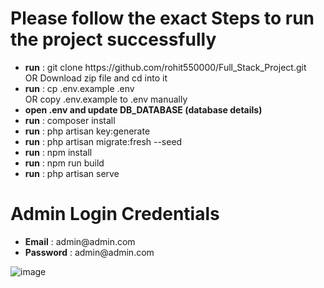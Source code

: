 <h1>Please follow the exact Steps to run the project successfully </h1>
<ul>
    <li><b>run</b> : git clone https://github.com/rohit550000/Full_Stack_Project.git <br> OR Download zip file and cd into it</li>
    <li><b>run</b> : cp .env.example .env <br> OR copy .env.example to .env manually</li>
    <li><b>open .env and update DB_DATABASE (database details)</b></li>
    <li><b>run</b> : composer install</li>
    <li><b>run</b> : php artisan key:generate</li>
    <li><b>run</b> : php artisan migrate:fresh --seed</li>
    <li><b>run</b> : npm install </li>
    <li><b>run</b> : npm run build </li>
    <li><b>run</b> : php artisan serve</li>
</ul>

<h1>Admin Login Credentials</h1>
<ul>
    <li><b>Email</b>    : admin@admin.com</li>
    <li><b>Password</b> : admin@admin.com</li>
</ul>

![image](https://github.com/rohit550000/Full_Stack_Project/assets/123115001/0d321e11-e27b-4464-8368-90abe79d1402)




